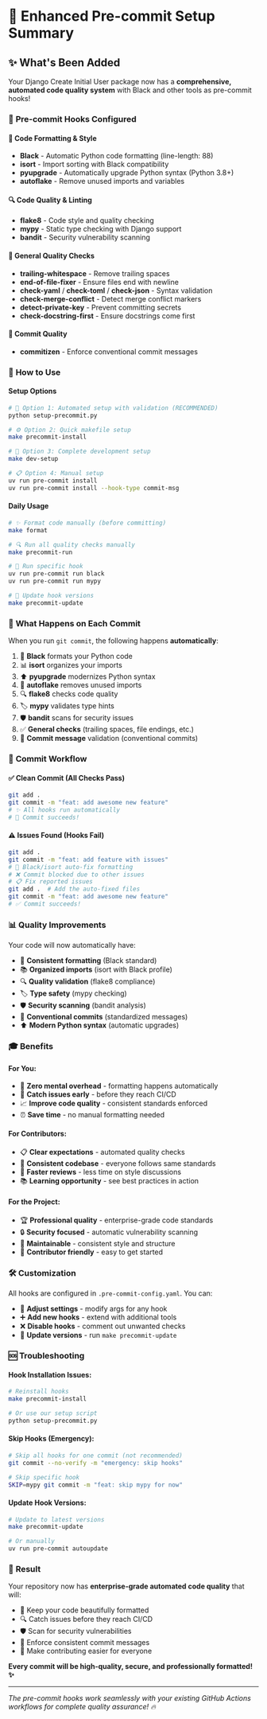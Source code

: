 # 🎯 Enhanced Pre-commit Setup Summary

## ✨ **What's Been Added**

Your Django Create Initial User package now has a **comprehensive, automated code quality system** with Black and other tools as pre-commit hooks!

### 🔧 **Pre-commit Hooks Configured**

#### 🎨 **Code Formatting & Style**
- **Black** - Automatic Python code formatting (line-length: 88)
- **isort** - Import sorting with Black compatibility  
- **pyupgrade** - Automatically upgrade Python syntax (Python 3.8+)
- **autoflake** - Remove unused imports and variables

#### 🔍 **Code Quality & Linting**
- **flake8** - Code style and quality checking
- **mypy** - Static type checking with Django support
- **bandit** - Security vulnerability scanning

#### 📝 **General Quality Checks**
- **trailing-whitespace** - Remove trailing spaces
- **end-of-file-fixer** - Ensure files end with newline
- **check-yaml** / **check-toml** / **check-json** - Syntax validation
- **check-merge-conflict** - Detect merge conflict markers
- **detect-private-key** - Prevent committing secrets
- **check-docstring-first** - Ensure docstrings come first

#### 💬 **Commit Quality**
- **commitizen** - Enforce conventional commit messages

### 🚀 **How to Use**

#### **Setup Options**

```bash
# 🌟 Option 1: Automated setup with validation (RECOMMENDED)
python setup-precommit.py

# ⚙️ Option 2: Quick makefile setup  
make precommit-install

# 🔧 Option 3: Complete development setup
make dev-setup

# 📋 Option 4: Manual setup
uv run pre-commit install
uv run pre-commit install --hook-type commit-msg
```

#### **Daily Usage**

```bash
# ✨ Format code manually (before committing)
make format

# 🔍 Run all quality checks manually
make precommit-run

# 🧪 Run specific hook
uv run pre-commit run black
uv run pre-commit run mypy

# 🔄 Update hook versions
make precommit-update
```

### 🎯 **What Happens on Each Commit**

When you run `git commit`, the following happens **automatically**:

1. 🎨 **Black** formats your Python code
2. 📊 **isort** organizes your imports  
3. ⬆️ **pyupgrade** modernizes Python syntax
4. 🧹 **autoflake** removes unused imports
5. 🔍 **flake8** checks code quality
6. 🏷️ **mypy** validates type hints
7. 🛡️ **bandit** scans for security issues
8. ✅ **General checks** (trailing spaces, file endings, etc.)
9. 📝 **Commit message** validation (conventional commits)

### 🚦 **Commit Workflow**

#### **✅ Clean Commit (All Checks Pass)**
```bash
git add .
git commit -m "feat: add awesome new feature"
# ✨ All hooks run automatically
# 🎉 Commit succeeds!
```

#### **⚠️ Issues Found (Hooks Fail)**
```bash
git add .
git commit -m "feat: add feature with issues"
# 🔧 Black/isort auto-fix formatting
# ❌ Commit blocked due to other issues
# 📋 Fix reported issues
git add .  # Add the auto-fixed files
git commit -m "feat: add awesome new feature"
# ✅ Commit succeeds!
```

### 📊 **Quality Improvements**

Your code will now automatically have:

- 🎨 **Consistent formatting** (Black standard)
- 📚 **Organized imports** (isort with Black profile)
- 🔍 **Quality validation** (flake8 compliance)
- 🏷️ **Type safety** (mypy checking)
- 🛡️ **Security scanning** (bandit analysis)
- 📝 **Conventional commits** (standardized messages)
- ⬆️ **Modern Python syntax** (automatic upgrades)

### 🎓 **Benefits**

#### **For You:**
- 🚀 **Zero mental overhead** - formatting happens automatically
- 🎯 **Catch issues early** - before they reach CI/CD
- 📈 **Improve code quality** - consistent standards enforced
- ⏰ **Save time** - no manual formatting needed

#### **For Contributors:**
- 📋 **Clear expectations** - automated quality checks
- 🤝 **Consistent codebase** - everyone follows same standards  
- 🔄 **Faster reviews** - less time on style discussions
- 📚 **Learning opportunity** - see best practices in action

#### **For the Project:**
- 🏆 **Professional quality** - enterprise-grade code standards
- 🔒 **Security focused** - automatic vulnerability scanning
- 📖 **Maintainable** - consistent style and structure
- 🚀 **Contributor friendly** - easy to get started

### 🛠️ **Customization**

All hooks are configured in `.pre-commit-config.yaml`. You can:

- 🔧 **Adjust settings** - modify args for any hook
- ➕ **Add new hooks** - extend with additional tools
- ❌ **Disable hooks** - comment out unwanted checks
- 🔄 **Update versions** - run `make precommit-update`

### 🆘 **Troubleshooting**

#### **Hook Installation Issues:**
```bash
# Reinstall hooks
make precommit-install

# Or use our setup script
python setup-precommit.py
```

#### **Skip Hooks (Emergency):**
```bash
# Skip all hooks for one commit (not recommended)
git commit --no-verify -m "emergency: skip hooks"

# Skip specific hook
SKIP=mypy git commit -m "feat: skip mypy for now"
```

#### **Update Hook Versions:**
```bash
# Update to latest versions
make precommit-update

# Or manually
uv run pre-commit autoupdate
```

### 🎉 **Result**

Your repository now has **enterprise-grade automated code quality** that will:

- 🎨 Keep your code beautifully formatted
- 🔍 Catch issues before they reach CI/CD  
- 🛡️ Scan for security vulnerabilities
- 📝 Enforce consistent commit messages
- 🚀 Make contributing easier for everyone

**Every commit will be high-quality, secure, and professionally formatted! ✨**

---

*The pre-commit hooks work seamlessly with your existing GitHub Actions workflows for complete quality assurance! 🔥*
